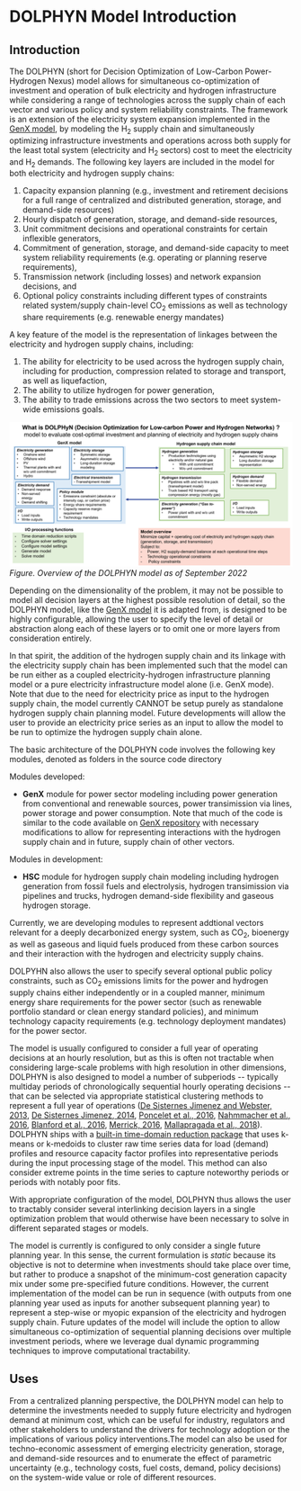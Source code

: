 # DOLPHYN Model Introduction

## Introduction
The DOLPHYN (short for Decision Optimization of Low-Carbon Power-Hydrogen Nexus) model allows for simultaneous co-optimization of investment and operation of bulk electricity and hydrogen infrastructure while considering a range of technologies across the supply chain of each vector and various policy and system reliability constraints.  The framework is an extension of the electricity system expansion implemented in the [GenX model](https://genxproject.github.io/GenX/dev/), by modeling the H$_2$ supply chain and simultaneously optimizing infrastructure investments and operations across both supply for the least total system (electricity and H$_2$ sectors) cost to meet the electricity and H$_2$ demands. The following key layers are included in the model for both electricity and hydrogen supply chains:


1. Capacity expansion planning (e.g., investment and retirement decisions for a full range of centralized and distributed generation, storage, and demand-side resources)
2. Hourly dispatch of generation, storage, and demand-side resources,
3. Unit commitment decisions and operational constraints for certain inflexible generators,
4. Commitment of generation, storage, and demand-side capacity to meet system reliability requirements (e.g. operating or planning reserve requirements),
5. Transmission network (including losses) and network expansion decisions, and
6. Optional policy constraints including different types of constraints related system/supply chain-level CO$_2$ emissions as well as technology share requirements (e.g. renewable energy mandates)

A key feature of the model is the representation of linkages between the electricity and hydrogen supply chains, including:
1. The ability for electricity to be used across the hydrogen supply chain, including for production, compression related to storage and transport, as well as liquefaction,
2. The ability to utilize hydrogen for power generation, 
3. The ability to trade emissions across the two sectors to meet system-wide emissions goals.

![Overview of the DOLPHYN model](assets/DOLPHYN_overview.png)
*Figure. Overview of the DOLPHYN model as of September 2022*

Depending on the dimensionality of the problem, it may not be possible to model all decision layers at the highest possible resolution of detail, so the DOLPHYN model, like the [GenX model](https://github.com/GenXProject/GenX) it is adapted from, is designed to be highly configurable, allowing the user to specify the level of detail or abstraction along each of these layers or to omit one or more layers from consideration entirely.

In that spirit, the addition of the hydrogen supply chain and its linkage with the electricity supply chain has been implemented such that the model can be run either as a coupled electricity-hydrogen infrastructure planning model or a pure electricity infrastructure model alone (i.e. GenX mode). Note that due to the need for electricity price as input to the hydrogen supply chain, the model currently CANNOT be setup purely as standalone hydrogen supply chain planning model. Future developments will allow the user to provide an electricity price series as an input to allow the model to be run to optimize the hydrogen supply chain alone.

The basic architecture of the DOLPHYN code involves the following key modules, denoted as folders in the source code directory

Modules developed:
- **GenX** module for power sector modeling including power generation from conventional and renewable sources, power transimission via lines, power storage and power consumption. Note that much of the code is similar to the code available on [GenX repository](https://github.com/GenXProject/GenX) with necessary modifications to allow for representing interactions with the hydrogen supply chain and in future, supply chain of other vectors.

Modules in development:
- **HSC** module for hydrogen supply chain modeling including hydrogen generation from fossil fuels and electrolysis, hydrogen transimission via pipelines and trucks, hydrogen demand-side flexibility and gaseous hydrogen storage.

Currently, we are developing modules to represent addtional vectors relevant for a deeply decarbonized energy system, such as CO$_2$, bioenergy as well as gaseous and liquid fuels produced from these carbon sources and their interaction with the hydrogen and electricity supply chains.


DOLPYHN also allows the user to specify several optional public policy constraints, such as CO$_2$ emissions limits for the power and hydrogen supply chains either independently or in a coupled manner, minimum energy share requirements for the power sector (such as renewable portfolio standard or clean energy standard policies), and minimum technology capacity requirements (e.g. technology deployment mandates) for the power sector.

The model is usually configured to consider a full year of operating decisions at an hourly resolution, but as this is often not tractable when considering large-scale problems with high resolution in other dimensions, DOLPHYN is also designed to model a number of subperiods -- typically multiday periods of chronologically sequential hourly operating decisions -- that can be selected via appropriate statistical clustering methods to represent a full year of operations ([De Sisternes Jimenez and Webster, 2013](https://dspace.mit.edu/handle/1721.1/102959), [De Sisternes Jimenez, 2014](https://globalchange.mit.edu/publication/15977), [Poncelet et al., 2016](https://www.sciencedirect.com/science/article/abs/pii/S0306261915013276#:~:text=However%2C%20increasing%20the%20level%20of,in%20an%20increased%20computational%20cost.&text=To%20do%20so%2C%20the%20impact,renewable%20energy%20sources%20(IRES).), [Nahmmacher et al., 2016](https://www.sciencedirect.com/science/article/abs/pii/S0360544216308556), [Blanford et al., 2016](https://ideas.repec.org/a/aen/journl/ej39-3-blanfor.html), [Merrick, 2016](https://www.osti.gov/pages/biblio/1324468), [Mallapragada et al., 2018](https://www.sciencedirect.com/science/article/abs/pii/S0360544218315238)). DOLPHYN ships with a [built-in time-domain reduction package](https://genxproject.github.io/GenX/docs/build/time_domain_reduction.html) that uses k-means or k-medoids to cluster raw time series data for load (demand) profiles and resource capacity factor profiles into representative periods during the input processing stage of the model. This method can also consider extreme points in the time series to capture noteworthy periods or periods with notably poor fits.

With appropriate configuration of the model, DOLPHYN thus allows the user to tractably consider several interlinking decision layers in a single optimization problem that would otherwise have been necessary to solve in different separated stages or models. 

The model is currently is configured to only consider a single future planning year. In this sense, the current formulation is *static* because its objective is not to determine when investments should take place over time, but rather to produce a snapshot of the minimum-cost generation capacity mix under some pre-specified future conditions. However, the current implementation of the model can be run in sequence (with outputs from one planning year used as inputs for another subsequent planning year) to represent a step-wise or myopic expansion of the electricity and hydrogen supply chain. Future updates of the model will include the option to allow simultaneous co-optimization of sequential planning decisions over multiple investment periods, where we leverage dual dynamic programming techniques to improve computational tractability.

## Uses

From a centralized planning perspective, the DOLPHYN model can help to determine the investments needed to supply future electricity and hydrogen demand at minimum cost, which can be useful for industry, regulators and other stakeholders to understand the drivers for technology adoption or the implications of various policy interventions.The model can also be used for techno-economic assessment of emerging electricity generation, storage, and demand-side resources and to enumerate the effect of parametric uncertainty (e.g., technology costs, fuel costs, demand, policy decisions) on the system-wide value or role of different resources.